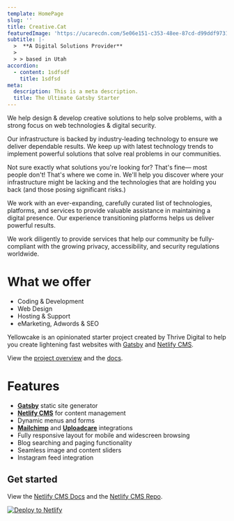 ```yaml
---
template: HomePage
slug: ''
title: Creative.Cat
featuredImage: 'https://ucarecdn.com/5e06e151-c353-48ee-87cd-d99ddf97317d/'
subtitle: |-
  >  **A Digital Solutions Provider**
  >
  > > based in Utah
accordion:
  - content: 1sdfsdf
    title: 1sdfsd
meta:
  description: This is a meta description.
  title: The Ultimate Gatsby Starter
---
```

We help design & develop creative solutions to help solve problems, with a strong focus on web technologies & digital security.



Our infrastructure is backed by industry-leading technology to ensure we deliver dependable results. We keep up with latest technology trends to implement powerful solutions that solve real problems in our communities.



Not sure exactly what solutions you're looking for? That's fine— most people don't! That's where we come in. We'll help you discover where your infrastructure might be lacking and the technologies that are holding you back (and those posing significant risks.)



We work with an ever-expanding, carefully curated list of technologies, platforms, and services to provide valuable assistance in maintaining a digital presence. Our experience transitioning platforms helps us deliver powerful results.

We work diligently to provide services that help our community be fully-compliant with the growing privacy, accessibility, and security regulations worldwide.



# What we offer

* Coding & Development
* Web Design
* Hosting & Support
* eMarketing, Adwords & SEO

Yellowcake is an opinionated starter project created by Thrive Digital to help you create lightening fast websites with [Gatsby](https://gatsbyjs.org) and [Netlify CMS](https://netlifycms.org).

View the [project overview](https://thriveweb.com.au/the-lab/yellowcake-gatsby-react-js-starter-project/) and the [docs](https://github.com/thriveweb/yellowcake/blob/master/README.md).

# Features

* **[Gatsby](https://gatsbyjs.org)** static site generator
* **[Netlify CMS](https://github.com/netlify/netlify-cms)** for content management
* Dynamic menus and forms
* **[Mailchimp](http://mailchimp.com)** and **[Uploadcare](https://uploadcare.com)** integrations
* Fully responsive layout for mobile and widescreen browsing
* Blog searching and paging functionality
* Seamless image and content sliders
* Instagram feed integration

## Get started

View the [Netlify CMS Docs](https://www.netlifycms.org/docs/) and the [Netlify CMS Repo](https://github.com/netlify/netlify-cms).

[![Deploy to Netlify](https://www.netlify.com/img/deploy/button.svg)](https://app.netlify.com/start/deploy?repository=https://github.com/thriveweb/yellowcake&stack=cms)
